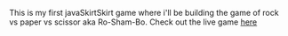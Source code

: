 This is my first javaSkirtSkirt game where i'll be building the game of rock vs paper vs scissor aka Ro-Sham-Bo.
Check out the live game <a href="https://hoangtommy.github.io/roshambo/">here</a>
